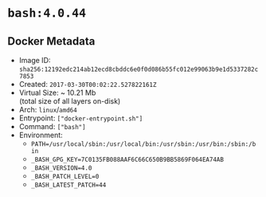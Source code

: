 # `bash:4.0.44`

## Docker Metadata

- Image ID: `sha256:12192edc214ab12ecd8cbddc6e0f0d086b55fc012e99063b9e1d5337282c7853`
- Created: `2017-03-30T00:02:22.527822161Z`
- Virtual Size: ~ 10.21 Mb  
  (total size of all layers on-disk)
- Arch: `linux`/`amd64`
- Entrypoint: `["docker-entrypoint.sh"]`
- Command: `["bash"]`
- Environment:
  - `PATH=/usr/local/sbin:/usr/local/bin:/usr/sbin:/usr/bin:/sbin:/bin`
  - `_BASH_GPG_KEY=7C0135FB088AAF6C66C650B9BB5869F064EA74AB`
  - `_BASH_VERSION=4.0`
  - `_BASH_PATCH_LEVEL=0`
  - `_BASH_LATEST_PATCH=44`
